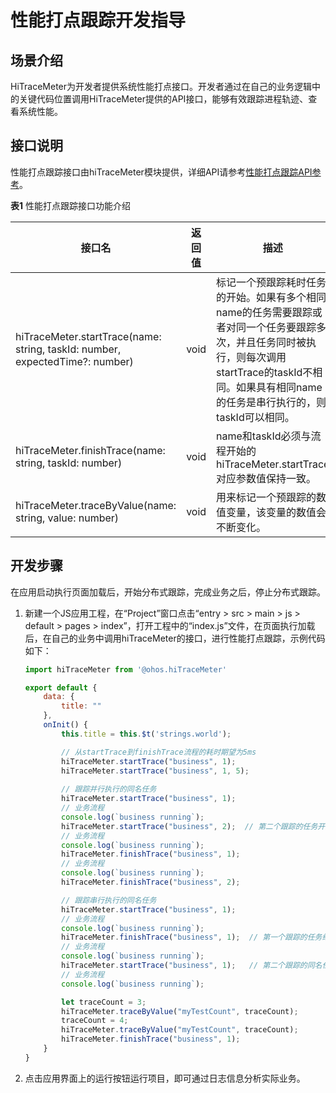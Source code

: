 # 性能打点跟踪开发指导

## 场景介绍

HiTraceMeter为开发者提供系统性能打点接口。开发者通过在自己的业务逻辑中的关键代码位置调用HiTraceMeter提供的API接口，能够有效跟踪进程轨迹、查看系统性能。

## 接口说明
 
性能打点跟踪接口由hiTraceMeter模块提供，详细API请参考[性能打点跟踪API参考](../reference/apis/js-apis-hitracemeter.md)。

**表1** 性能打点跟踪接口功能介绍

| 接口名                                                                       | 返回值    | 描述         |
| ---------------------------------------------------------------------------- | --------- | ------------ |
| hiTraceMeter.startTrace(name: string, taskId: number, expectedTime?: number) | void      | 标记一个预跟踪耗时任务的开始。如果有多个相同name的任务需要跟踪或者对同一个任务要跟踪多次，并且任务同时被执行，则每次调用startTrace的taskId不相同。如果具有相同name的任务是串行执行的，则taskId可以相同。 |
| hiTraceMeter.finishTrace(name: string, taskId: number)                       | void      | name和taskId必须与流程开始的hiTraceMeter.startTrace对应参数值保持一致。 |
| hiTraceMeter.traceByValue(name: string, value: number)                       | void      | 用来标记一个预跟踪的数值变量，该变量的数值会不断变化。|

## 开发步骤

在应用启动执行页面加载后，开始分布式跟踪，完成业务之后，停止分布式跟踪。

1. 新建一个JS应用工程，在“Project”窗口点击“entry > src > main > js > default > pages > index”，打开工程中的“index.js”文件，在页面执行加载后，在自己的业务中调用hiTraceMeter的接口，进行性能打点跟踪，示例代码如下：

   ```js
   import hiTraceMeter from '@ohos.hiTraceMeter'

   export default {
       data: {
           title: ""
       },
       onInit() {
           this.title = this.$t('strings.world');

           // 从startTrace到finishTrace流程的耗时期望为5ms
           hiTraceMeter.startTrace("business", 1);
           hiTraceMeter.startTrace("business", 1, 5); 
           
           // 跟踪并行执行的同名任务
           hiTraceMeter.startTrace("business", 1);
           // 业务流程
           console.log(`business running`);
           hiTraceMeter.startTrace("business", 2);  // 第二个跟踪的任务开始，同时第一个跟踪的同名任务还没结束，出现了并行执行，对应接口的taskId需要不同
           // 业务流程
           console.log(`business running`);
           hiTraceMeter.finishTrace("business", 1);
           // 业务流程
           console.log(`business running`);
           hiTraceMeter.finishTrace("business", 2);

           // 跟踪串行执行的同名任务
           hiTraceMeter.startTrace("business", 1);
           // 业务流程
           console.log(`business running`);
           hiTraceMeter.finishTrace("business", 1);  // 第一个跟踪的任务结束
           // 业务流程
           console.log(`business running`);
           hiTraceMeter.startTrace("business", 1);   // 第二个跟踪的同名任务开始，同名的待跟踪任务串行执行
           // 业务流程
           console.log(`business running`);

           let traceCount = 3;
           hiTraceMeter.traceByValue("myTestCount", traceCount);
           traceCount = 4;
           hiTraceMeter.traceByValue("myTestCount", traceCount);
           hiTraceMeter.finishTrace("business", 1);
       }
   }
   ```

2. 点击应用界面上的运行按钮运行项目，即可通过日志信息分析实际业务。


